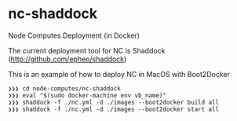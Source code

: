 # nc-shaddock
Node Computes Deployment (in Docker)

The current deployment tool for NC is Shaddock (http://github.com/epheo/shaddock)

This is an example of how to deploy NC in MacOS with Boot2Docker

```
❯❯❯ cd node-computes/nc-shaddock
❯❯❯ eval "$(sudo docker-machine env vb_name)"
❯❯❯ shaddock -f ./nc.yml -d ./images --boot2docker build all
❯❯❯ shaddock -f ./nc.yml -d ./images --boot2docker start all
```
